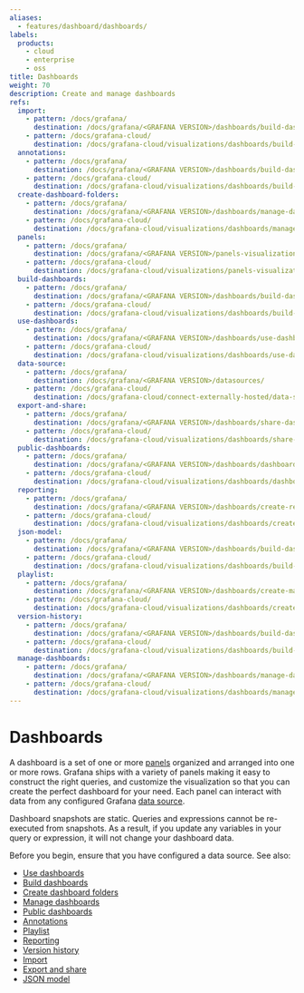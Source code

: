 ```yaml
---
aliases:
  - features/dashboard/dashboards/
labels:
  products:
    - cloud
    - enterprise
    - oss
title: Dashboards
weight: 70
description: Create and manage dashboards
refs:
  import:
    - pattern: /docs/grafana/
      destination: /docs/grafana/<GRAFANA VERSION>/dashboards/build-dashboards/import-dashboards/
    - pattern: /docs/grafana-cloud/
      destination: /docs/grafana-cloud/visualizations/dashboards/build-dashboards/import-dashboards/
  annotations:
    - pattern: /docs/grafana/
      destination: /docs/grafana/<GRAFANA VERSION>/dashboards/build-dashboards/annotate-visualizations/
    - pattern: /docs/grafana-cloud/
      destination: /docs/grafana-cloud/visualizations/dashboards/build-dashboards/annotate-visualizations/
  create-dashboard-folders:
    - pattern: /docs/grafana/
      destination: /docs/grafana/<GRAFANA VERSION>/dashboards/manage-dashboards/#create-a-dashboard-folder
    - pattern: /docs/grafana-cloud/
      destination: /docs/grafana-cloud/visualizations/dashboards/manage-dashboards/#create-a-dashboard-folder
  panels:
    - pattern: /docs/grafana/
      destination: /docs/grafana/<GRAFANA VERSION>/panels-visualizations/
    - pattern: /docs/grafana-cloud/
      destination: /docs/grafana-cloud/visualizations/panels-visualizations/
  build-dashboards:
    - pattern: /docs/grafana/
      destination: /docs/grafana/<GRAFANA VERSION>/dashboards/build-dashboards/
    - pattern: /docs/grafana-cloud/
      destination: /docs/grafana-cloud/visualizations/dashboards/build-dashboards/
  use-dashboards:
    - pattern: /docs/grafana/
      destination: /docs/grafana/<GRAFANA VERSION>/dashboards/use-dashboards/
    - pattern: /docs/grafana-cloud/
      destination: /docs/grafana-cloud/visualizations/dashboards/use-dashboards/
  data-source:
    - pattern: /docs/grafana/
      destination: /docs/grafana/<GRAFANA VERSION>/datasources/
    - pattern: /docs/grafana-cloud/
      destination: /docs/grafana-cloud/connect-externally-hosted/data-sources/
  export-and-share:
    - pattern: /docs/grafana/
      destination: /docs/grafana/<GRAFANA VERSION>/dashboards/share-dashboards-panels/
    - pattern: /docs/grafana-cloud/
      destination: /docs/grafana-cloud/visualizations/dashboards/share-dashboards-panels/
  public-dashboards:
    - pattern: /docs/grafana/
      destination: /docs/grafana/<GRAFANA VERSION>/dashboards/dashboard-public/
    - pattern: /docs/grafana-cloud/
      destination: /docs/grafana-cloud/visualizations/dashboards/dashboard-public/
  reporting:
    - pattern: /docs/grafana/
      destination: /docs/grafana/<GRAFANA VERSION>/dashboards/create-reports/
    - pattern: /docs/grafana-cloud/
      destination: /docs/grafana-cloud/visualizations/dashboards/create-reports/
  json-model:
    - pattern: /docs/grafana/
      destination: /docs/grafana/<GRAFANA VERSION>/dashboards/build-dashboards/view-dashboard-json-model/
    - pattern: /docs/grafana-cloud/
      destination: /docs/grafana-cloud/visualizations/dashboards/build-dashboards/view-dashboard-json-model/
  playlist:
    - pattern: /docs/grafana/
      destination: /docs/grafana/<GRAFANA VERSION>/dashboards/create-manage-playlists/
    - pattern: /docs/grafana-cloud/
      destination: /docs/grafana-cloud/visualizations/dashboards/create-manage-playlists/
  version-history:
    - pattern: /docs/grafana/
      destination: /docs/grafana/<GRAFANA VERSION>/dashboards/build-dashboards/manage-version-history/
    - pattern: /docs/grafana-cloud/
      destination: /docs/grafana-cloud/visualizations/dashboards/build-dashboards/manage-version-history/
  manage-dashboards:
    - pattern: /docs/grafana/
      destination: /docs/grafana/<GRAFANA VERSION>/dashboards/manage-dashboards/
    - pattern: /docs/grafana-cloud/
      destination: /docs/grafana-cloud/visualizations/dashboards/manage-dashboards/
---
```


# Dashboards

A dashboard is a set of one or more [panels](ref:panels) organized and arranged into one or more rows. Grafana ships with a variety of panels making it easy to construct the right queries, and customize the visualization so that you can create the perfect dashboard for your need. Each panel can interact with data from any configured Grafana [data source](ref:data-source).

Dashboard snapshots are static. Queries and expressions cannot be re-executed from snapshots. As a result, if you update any variables in your query or expression, it will not change your dashboard data.

Before you begin, ensure that you have configured a data source. See also:

- [Use dashboards](ref:use-dashboards)
- [Build dashboards](ref:build-dashboards)
- [Create dashboard folders](ref:create-dashboard-folders)
- [Manage dashboards](ref:manage-dashboards)
- [Public dashboards](ref:public-dashboards)
- [Annotations](ref:annotations)
- [Playlist](ref:playlist)
- [Reporting](ref:reporting)
- [Version history](ref:version-history)
- [Import](ref:import)
- [Export and share](ref:export-and-share)
- [JSON model](ref:json-model)

